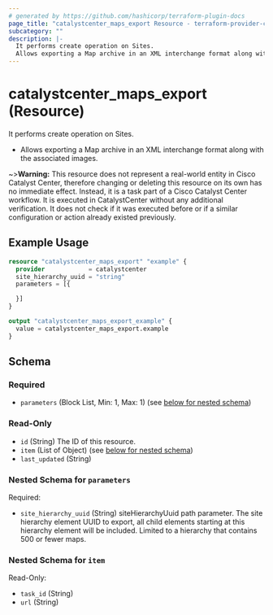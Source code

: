 ```yaml
---
# generated by https://github.com/hashicorp/terraform-plugin-docs
page_title: "catalystcenter_maps_export Resource - terraform-provider-catalystcenter"
subcategory: ""
description: |-
  It performs create operation on Sites.
  Allows exporting a Map archive in an XML interchange format along with the associated images.
---
```


# catalystcenter_maps_export (Resource)

It performs create operation on Sites.

- Allows exporting a Map archive in an XML interchange format along with the associated images.


~>**Warning:**
This resource does not represent a real-world entity in Cisco Catalyst Center, therefore changing or deleting this resource on its own has no immediate effect.
Instead, it is a task part of a Cisco Catalyst Center workflow. It is executed in CatalystCenter without any additional verification. It does not check if it was executed before or if a similar configuration or action already existed previously.

## Example Usage

```terraform
resource "catalystcenter_maps_export" "example" {
  provider            = catalystcenter
  site_hierarchy_uuid = "string"
  parameters = [{

  }]
}

output "catalystcenter_maps_export_example" {
  value = catalystcenter_maps_export.example
}
```

<!-- schema generated by tfplugindocs -->
## Schema

### Required

- `parameters` (Block List, Min: 1, Max: 1) (see [below for nested schema](#nestedblock--parameters))

### Read-Only

- `id` (String) The ID of this resource.
- `item` (List of Object) (see [below for nested schema](#nestedatt--item))
- `last_updated` (String)

<a id="nestedblock--parameters"></a>
### Nested Schema for `parameters`

Required:

- `site_hierarchy_uuid` (String) siteHierarchyUuid path parameter. The site hierarchy element UUID to export, all child elements starting at this hierarchy element will be included. Limited to a hierarchy that contains 500 or fewer maps.


<a id="nestedatt--item"></a>
### Nested Schema for `item`

Read-Only:

- `task_id` (String)
- `url` (String)
